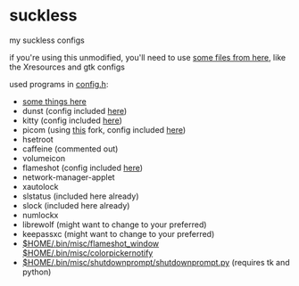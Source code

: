 # suckless
my suckless configs

if you're using this unmodified, you'll need to use [some files from here](https://github.com/mekb-turtle/configs), like the Xresources and gtk configs

used programs in [config.h](https://github.com/mekb-turtle/suckless/blob/main/dwm/config.h):
- [some things here](https://github.com/mekb-turtle/configs/#readme)
- dunst (config included [here](https://github.com/mekb-turtle/configs/blob/main/home/mekb/.config/dunst/dunstrc))
- kitty (config included [here](https://github.com/mekb-turtle/configs/blob/main/home/mekb/.config/kitty/kitty.conf))
- picom (using [this](https://github.com/pijulius/picom) fork, config included [here](https://github.com/mekb-turtle/configs/blob/main/home/mekb/.config/picom.conf))
- hsetroot
- caffeine (commented out)
- volumeicon
- flameshot (config included [here](https://github.com/mekb-turtle/configs/blob/main/home/mekb/.config/flameshot/flameshot.ini))
- network-manager-applet
- xautolock
- slstatus (included here already)
- slock (included here already)
- numlockx
- librewolf (might want to change to your preferred)
- keepassxc (might want to change to your preferred)
- [$HOME/.bin/misc/flameshot_window $HOME/.bin/misc/colorpickernotify](https://gist.github.com/mekb-turtle/288af4251b43cfe2becf06590da7f1a2)
- [$HOME/.bin/misc/shutdownprompt/shutdownprompt.py](https://github.com/mekb-turtle/shutdownprompt/blob/main/shutdownprompt.py) (requires tk and python)
